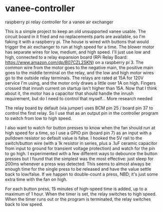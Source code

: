 # vanee-controller
raspberry pi relay controller for a vanee air exchanger

This is a simple project to keep an old unsupported vanee usable. The circuit board in it fried and no replacements parts are available, so I'm faking it with a raspberry pi. The house is wired with buttons that would trigger the air exchanger to run at high speed for a time. The blower motor has separate wires for low, medium, and high speed. I'll just use low and high, connected to a relay expansion board (RPi Relay Board: https://www.amazon.com/dp/B07CZL2SKN) on a raspberry pi 3. The common wire from the motor goes to the negative main, the positive main goes to the middle terminal on the relay, and the low and high motor wires go to the outside relay terminals. The relays are rated at 15A for 120V service I'm using, and the motor only draws a little over 1A on high. Fingers crossed that inrush current on startup isn't higher than 15A. Now that I think about it, the motor has a capacitor that should handle the inrush requirement, but do I need to control that myself... More research needed

The relay board by default (via jumper) uses BCM pin 25 / board pin 37 to control the first relay. So I use that as an output pin in the controller program to switch from low to high speed. 

I also want to watch for button presses to know when the fan should run at high speed for a time, so I use a GPIO pin (board pin 7) as an input with a pulldown resistor so default value is false. I hooked the 5V rail to the switch/button wire (with a 1k resistor in series, plus a .1uF ceramic capacitor from input to ground for transient voltage protection) and watch for the pin to go high. I experimented with a few different ways to debounce the button presses but I found that the simplest was the most effective: just sleep for 200ms whenever a press was detected. This seems to almost always be enough time for the single press to be released and have the value settle back to low/false. If we happen to double-count a press, NBD; it's just some extra time with the fan on high.

For each button press, 15 minutes of high-speed time is added, up to a maximum of 1 hour. When the timer is set, the relay switches to high speed. When the timer runs out or the program is terminated, the relay switches back to low speed.
